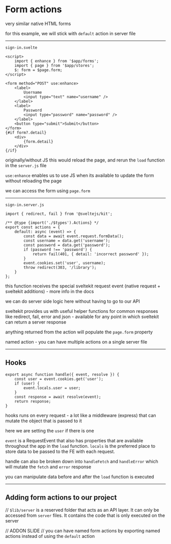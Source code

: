 # Form actions
 very similar native HTML forms

for this example, we will stick with `default` action in server file

---
	sign-in.svelte
```
<script>
	import { enhance } from '$app/forms';
	import { page } from '$app/stores';
	$: form = $page.form;
</script>

<form method="POST" use:enhance>
	<label>
		Username
		<input type="text" name="username" />
	</label>
	<label>
		Password
		<input type="password" name="password" />
	</label>
	<button type="submit">Submit</button>
</form>
{#if form?.detail}
	<div>
		{form.detail}
	</div>
{/if}
```

originally/without JS this would reload the page, and rerun the `load` function in the `server.js` file

`use:enhance` enables us to use JS when its available to update the form without reloading the page

we can access the form using `page.form`

---
	sign-in.server.js
```
import { redirect, fail } from '@sveltejs/kit';

/** @type {import('./$types').Actions} */
export const actions = {
	default: async (event) => {
		const data = await event.request.formData();
		const username = data.get('username');
		const password = data.get('password');
		if (password !== 'password') {
			return fail(401, { detail: 'incorrect password' });
		}
		event.cookies.set('user', username);
		throw redirect(303, '/library');
	}
};
```
this function receives the special sveltekit request event (native request + sveltekit additions) - more info in the docs

we can do server side logic here without having to go to our API

sveltekit provides us with useful helper functions for common responses like redirect, fail, error and json - available for any point in which sveltekit can return a server response

anything returned from the action will populate the `page.form` property

named action - you can have multiple actions on a single server file

---
## Hooks
```
export async function handle({ event, resolve }) {
	const user = event.cookies.get('user');
	if (user) {
		event.locals.user = user;
	}
	const response = await resolve(event);
	return response;
}
```

hooks runs on every request - a lot like a middleware (express) that can mutate the object that is passed to it

here we are setting the `user` if there is one

`event` is a RequestEvent that also has properties that are available throughout the app in the `load` function. `locals` is the preferred place to store data to be passed to the FE with each request.

handle can also be broken down into `handleFetch` and `handleError` which will mutate the `fetch` and `error` response

you can manipulate data before and after the `load` function is executed

---

## Adding form actions to our project

// `$lib/server` is a reserved folder that acts as an API layer. It can only be accessed from `server` files. It contains the code that is only executed on the server

// ADDON SLIDE
// you can have named form actions by exporting named actions instead of using the `default` action